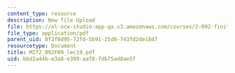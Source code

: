 ```yaml
---
content_type: resource
description: New file Upload
file: https://ol-ocw-studio-app-qa.s3.amazonaws.com/courses/2-092-finite-element-analysis-of-solids-and-fluids-i-fall-2009/bbd2a44be3a8e399aaf8fdb75ad8ae5f_MIT2_092F09_lec19.pdf
file_type: application/pdf
parent_uid: 8f2f0d95-72fd-5b91-25d0-743fd2de18d7
resourcetype: Document
title: MIT2_092F09_lec19.pdf
uid: bbd2a44b-e3a8-e399-aaf8-fdb75ad8ae5f
---
```

